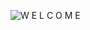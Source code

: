 ![W E L C O M E](https://user-images.githubusercontent.com/44588876/137596000-7a7fac62-4228-436b-9a1c-8d0cc80a894d.gif)
